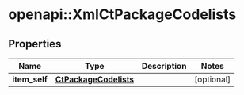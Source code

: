 # openapi::XmlCtPackageCodelists


## Properties
Name | Type | Description | Notes
------------ | ------------- | ------------- | -------------
**item_self** | [**CtPackageCodelists**](CtPackageCodelists.md) |  | [optional] 


